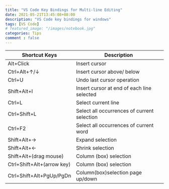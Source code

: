 ```yaml
---
title: "VS Code Key Bindings for Multi-line Editing"
date: 2021-05-21T13:45:08+08:00
description: "VS Code key bindings for windows"
tags: [VS Code]
# featured_image: "/images/notebook.jpg"
categories: Tips
comment : false
---
```


|Shortcut Keys               |Description
|---                         |---
|Alt+Click                   |Insert cursor
|Ctrl+Alt+↑/↓                |Insert cursor above/ below
|Ctrl+U                      |Undo last cursor operation
|Shift+Alt+I                 |Insert cursor at end of each line selected
|Ctrl+L                      |Select current line
|Ctrl+Shift+L                |Select all occurrences of current selection
|Ctrl+F2                     |Select all occurrences of current word
|Shift+Alt+→                 |Expand selection
|Shift+Alt+←                 |Shrink selection
|Shift+Alt+(drag mouse)      |Column (box) selection
|Ctrl+Shift+Alt+(arrow key)  |Column (box) selection
|Ctrl+Shift+Alt+PgUp/PgDn    |Column(box)selection page up/down
